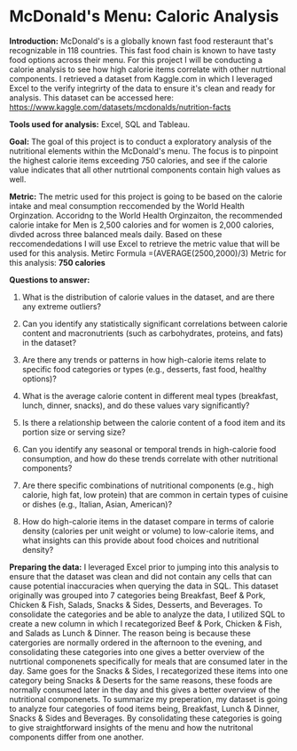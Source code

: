 # McDonald's Menu: Caloric Analysis

**Introduction:** McDonald's is a globally known fast food resteraunt that's recognizable in 118 countries. This fast food chain is known to have tasty food options across their menu. For this project I will be conducting a calorie analysis to see how high calorie items correlate with other nutrtional components. I retrieved a dataset from Kaggle.com in which I leveraged Excel to the verify integrirty of the data to ensure it's clean and ready for analysis. This dataset can be accessed here: https://www.kaggle.com/datasets/mcdonalds/nutrition-facts 

**Tools used for analysis:** Excel, SQL and Tableau.

**Goal:** The goal of this project is to conduct a exploratory analysis of the nutritional elements within the McDonald's menu. The focus is to pinpoint the highest calorie items exceeding 750 calories, and see if the calorie value indicates that all other nutrtional components contain high values as well. 

**Metric:** The metric used for this project is going to be based on the calorie intake and meal consumption reccomended by the World Health Orginzation. Accoridng to the World Health Orginzaiton, the recommended calorie intake for Men is 2,500 calories and for women is 2,000 calories, divded across three balanced meals daily. Based on these reccomendedations I will use Excel to retrieve the metric value that will be used for this analysis.
Metirc Formula =(AVERAGE(2500,2000)/3)
Metric for this analysis: **750 calories**

**Questions to answer:**

1. What is the distribution of calorie values in the dataset, and are there any extreme outliers?

2. Can you identify any statistically significant correlations between calorie content and macronutrients (such as carbohydrates, proteins, and fats) in the dataset?

3. Are there any trends or patterns in how high-calorie items relate to specific food categories or types (e.g., desserts, fast food, healthy options)?

4. What is the average calorie content in different meal types (breakfast, lunch, dinner, snacks), and do these values vary significantly?

5. Is there a relationship between the calorie content of a food item and its portion size or serving size?

6. Can you identify any seasonal or temporal trends in high-calorie food consumption, and how do these trends correlate with other nutritional components?

7. Are there specific combinations of nutritional components (e.g., high calorie, high fat, low protein) that are common in certain types of cuisine or dishes (e.g., Italian, Asian, American)?

8. How do high-calorie items in the dataset compare in terms of calorie density (calories per unit weight or volume) to low-calorie items, and what insights can this provide about food choices and nutritional density?


**Preparing the data:** I leveraged Excel prior to jumping into this analysis to ensure that the dataset was clean and did not contain any cells that can cause potential inaccuracies when querying the data in SQL. This dataset originally was grouped into 7 categories being Breakfast, Beef & Pork, Chicken & Fish, Salads, Snacks & Sides, Desserts, and Beverages. To consolidate the categories and be able to analyze the data, I utilized SQL to create a new column in which I recategorized Beef & Pork, Chicken & Fish, and Salads as Lunch & Dinner. The reason being is because these catergories are normally ordered in the afternoon to the evening, and consolidating these categories into one gives a better overview of the nutrtional componenets specifically for meals that are consumed later in the day. Same goes for the Snacks & Sides, I recategorized these items into one category being Snacks & Deserts for the same reasons, these foods are normally consumed later in the day and this gives a better overview of the nutritional componenets. To summarize my preperation, my dataset is going to analyze four categories of food items being, Breakfast, Lunch & Dinner, Snacks & Sides and Beverages. By consolidating these categories is going to give straightforward insights of the menu and how the nutritonal components differ from one another.
